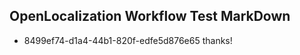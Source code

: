 ## OpenLocalization Workflow Test MarkDown
* 8499ef74-d1a4-44b1-820f-edfe5d876e65 thanks!

<!--HONumber=Jul16_HO2-->


